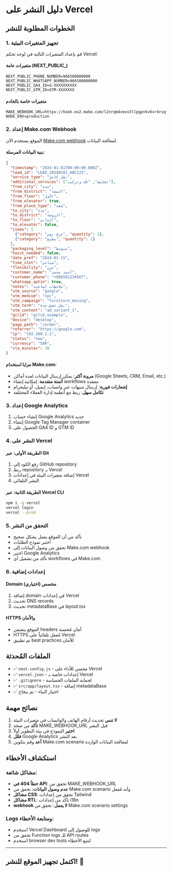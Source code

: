 # دليل النشر على Vercel

## الخطوات المطلوبة للنشر

### 1. تجهيز المتغيرات البيئية
قم بإعداد المتغيرات التالية في لوحة تحكم Vercel:

#### متغيرات عامة (NEXT_PUBLIC_)
```
NEXT_PUBLIC_PHONE_NUMBER=966500000000
NEXT_PUBLIC_WHATSAPP_NUMBER=966500000000
NEXT_PUBLIC_GA4_ID=G-XXXXXXXXXX
NEXT_PUBLIC_GTM_ID=GTM-XXXXXXX
```

#### متغيرات خاصة بالخادم
```
MAKE_WEBHOOK_URL=https://hook.eu2.make.com/l2nrqm4smvo3llpgpnkv6vr4rsqf6g37
NODE_ENV=production
```

### 2. إعداد Make.com Webhook
الموقع يستخدم الآن [Make.com webhook](https://hook.eu2.make.com/l2nrqm4smvo3llpgpnkv6vr4rsqf6g37) لمعالجة البيانات.

#### بنية البيانات المرسلة:
```json
{
  "timestamp": "2024-01-01T00:00:00.000Z",
  "lead_id": "LEAD_20240101_ABC123",
  "service_type": "نقل كامل",
  "additional_services": ["تغليف", "فك وتركيب"],
  "from_city": "جدة",
  "from_district": "الصفا",
  "from_floor": "الأول",
  "from_elevator": true,
  "from_place_type": "شقة",
  "to_city": "جدة", 
  "to_district": "الروضة",
  "to_floor": "الثاني",
  "to_elevator": false,
  "items": [
    {"category": "غرف نوم", "quantity": 2},
    {"category": "مطبخ", "quantity": 1}
  ],
  "packaging_level": "متوسط",
  "hoist_needed": false,
  "date_pref": "2024-01-15",
  "time_slot": "صباحي",
  "flexibility": "مرن",
  "customer_name": "أحمد محمد",
  "customer_phone": "+966501234567",
  "whatsapp_optin": true,
  "notes": "ملاحظات إضافية",
  "utm_source": "google",
  "utm_medium": "cpc",
  "utm_campaign": "furniture_moving",
  "utm_term": "نقل عفش جدة",
  "utm_content": "ad_variant_1",
  "gclid": "gclid_example",
  "device": "desktop",
  "page_path": "/order",
  "referrer": "https://google.com",
  "ip": "192.168.1.1",
  "status": "new",
  "currency": "SAR",
  "sla_minutes": 30
}
```

#### مزايا استخدام Make.com:
- **مرونة أكثر**: يمكن إرسال البيانات لعدة أماكن (Google Sheets, CRM, Email, etc.)
- **أتمتة متقدمة**: إمكانية إنشاء workflows معقدة
- **إشعارات فورية**: إرسال تنبيهات عبر واتساب، إيميل، أو تيليجرام
- **تكامل سهل**: ربط مع أنظمة إدارة العملاء المختلفة

### 3. إعداد Google Analytics
1. إنشاء حساب Google Analytics جديد
2. إنشاء Google Tag Manager container
3. الحصول على GA4 ID و GTM ID

### 4. النشر على Vercel

#### الطريقة الأولى: عبر Git
1. رفع الكود إلى GitHub repository
2. ربط repository بـ Vercel
3. إضافة متغيرات البيئة في إعدادات Vercel
4. النشر التلقائي

#### الطريقة الثانية: عبر Vercel CLI
```bash
npm i -g vercel
vercel login
vercel --prod
```

### 5. التحقق من النشر
- تأكد من أن الموقع يعمل بشكل صحيح
- اختبر نموذج الطلبات
- تحقق من وصول البيانات إلى Make.com webhook
- اختبر Google Analytics
- تأكد من تشغيل أي workflows في Make.com

### 6. إعدادات إضافية

#### Domain مخصص (اختياري)
1. إضافة domain في إعدادات Vercel
2. تحديث DNS records
3. تحديث metadataBase في layout.tsx

#### HTTPS والأمان
- الموقع يتضمن headers أمان مُحسنة
- HTTPS مُفعل تلقائياً على Vercel
- تم تطبيق best practices للأمان

## الملفات المُحدثة

- ✅ `next.config.js` - محسن للأداء على Vercel
- ✅ `vercel.json` - إعدادات خاصة بـ Vercel
- ✅ `.gitignore` - لحماية الملفات الحساسة
- ✅ `src/app/layout.tsx` - إضافة metadataBase
- ✅ اختبار البناء - تم بنجاح

## نصائح مهمة

1. **لا تنس** تحديث أرقام الهاتف والواتساب في متغيرات البيئة
2. **تأكد** من صحة MAKE_WEBHOOK_URL قبل النشر
3. **اختبر** النموذج في بيئة التطوير أولاً
4. **فعّل** Google Analytics بعد النشر
5. **أعد** وقم بتكوين Make.com scenario لمعالجة البيانات الواردة

## استكشاف الأخطاء

### مشاكل شائعة:
- **خطأ 404 في API**: تحقق من MAKE_WEBHOOK_URL
- **عدم وصول البيانات**: تحقق من Make.com scenario وأنه مُفعل
- **مشاكل CSS**: تحقق من إعدادات Tailwind
- **مشاكل RTL**: تأكد من إعدادات i18n
- **webhook لا يعمل**: تحقق من Make.com scenario settings

### Logs ومتابعة الأخطاء:
- استخدم Vercel Dashboard للوصول إلى logs
- تحقق من Function logs للـ API routes
- استخدم browser dev tools لتتبع الأخطاء

---

## اكتمل تجهيز الموقع للنشر! 🎉
